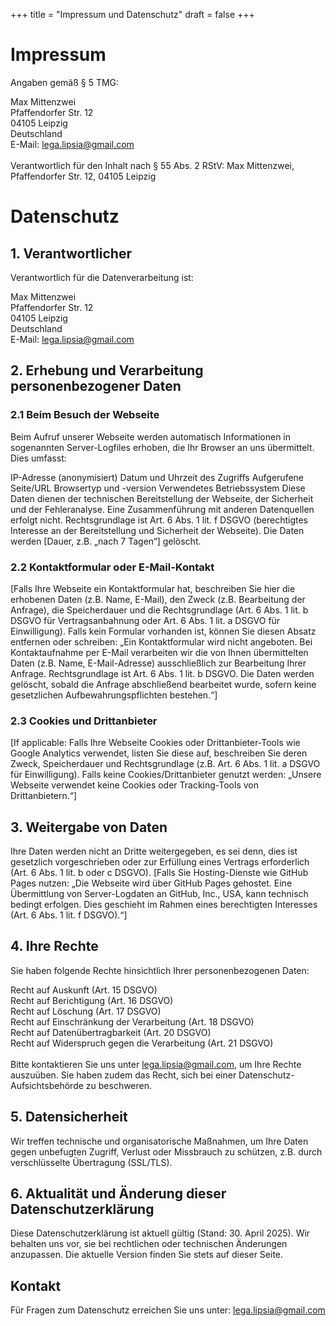 +++
title = "Impressum und Datenschutz"
draft = false
+++

# Impressum

Angaben gemäß § 5 TMG:

Max Mittenzwei <br>
Pfaffendorfer Str. 12 <br>
04105 Leipzig <br>
Deutschland <br>
E-Mail: lega.lipsia@gmail.com <br> <br>
Verantwortlich für den Inhalt nach § 55 Abs. 2 RStV: Max Mittenzwei, Pfaffendorfer Str. 12, 04105 Leipzig

# Datenschutz

## 1. Verantwortlicher
Verantwortlich für die Datenverarbeitung ist:

Max Mittenzwei <br>
Pfaffendorfer Str. 12 <br>
04105 Leipzig <br>
Deutschland <br>
E-Mail: lega.lipsia@gmail.com

## 2. Erhebung und Verarbeitung personenbezogener Daten
### 2.1 Beim Besuch der Webseite

Beim Aufruf unserer Webseite werden automatisch Informationen in sogenannten Server-Logfiles erhoben, die Ihr Browser an uns übermittelt. Dies umfasst:

IP-Adresse (anonymisiert)
Datum und Uhrzeit des Zugriffs
Aufgerufene Seite/URL
Browsertyp und -version
Verwendetes Betriebssystem
Diese Daten dienen der technischen Bereitstellung der Webseite, der Sicherheit und der Fehleranalyse. Eine Zusammenführung mit anderen Datenquellen erfolgt nicht. Rechtsgrundlage ist Art. 6 Abs. 1 lit. f DSGVO (berechtigtes Interesse an der Bereitstellung und Sicherheit der Webseite). Die Daten werden [Dauer, z.B. „nach 7 Tagen“] gelöscht.

### 2.2 Kontaktformular oder E-Mail-Kontakt

[Falls Ihre Webseite ein Kontaktformular hat, beschreiben Sie hier die erhobenen Daten (z.B. Name, E-Mail), den Zweck (z.B. Bearbeitung der Anfrage), die Speicherdauer und die Rechtsgrundlage (Art. 6 Abs. 1 lit. b DSGVO für Vertragsanbahnung oder Art. 6 Abs. 1 lit. a DSGVO für Einwilligung). Falls kein Formular vorhanden ist, können Sie diesen Absatz entfernen oder schreiben: „Ein Kontaktformular wird nicht angeboten. Bei Kontaktaufnahme per E-Mail verarbeiten wir die von Ihnen übermittelten Daten (z.B. Name, E-Mail-Adresse) ausschließlich zur Bearbeitung Ihrer Anfrage. Rechtsgrundlage ist Art. 6 Abs. 1 lit. b DSGVO. Die Daten werden gelöscht, sobald die Anfrage abschließend bearbeitet wurde, sofern keine gesetzlichen Aufbewahrungspflichten bestehen.“]

### 2.3 Cookies und Drittanbieter

[If applicable: Falls Ihre Webseite Cookies oder Drittanbieter-Tools wie Google Analytics verwendet, listen Sie diese auf, beschreiben Sie deren Zweck, Speicherdauer und Rechtsgrundlage (z.B. Art. 6 Abs. 1 lit. a DSGVO für Einwilligung). Falls keine Cookies/Drittanbieter genutzt werden: „Unsere Webseite verwendet keine Cookies oder Tracking-Tools von Drittanbietern.“]

## 3. Weitergabe von Daten
Ihre Daten werden nicht an Dritte weitergegeben, es sei denn, dies ist gesetzlich vorgeschrieben oder zur Erfüllung eines Vertrags erforderlich (Art. 6 Abs. 1 lit. b oder c DSGVO). [Falls Sie Hosting-Dienste wie GitHub Pages nutzen: „Die Webseite wird über GitHub Pages gehostet. Eine Übermittlung von Server-Logdaten an GitHub, Inc., USA, kann technisch bedingt erfolgen. Dies geschieht im Rahmen eines berechtigten Interesses (Art. 6 Abs. 1 lit. f DSGVO).“]

## 4. Ihre Rechte
Sie haben folgende Rechte hinsichtlich Ihrer personenbezogenen Daten:

Recht auf Auskunft (Art. 15 DSGVO) <br>
Recht auf Berichtigung (Art. 16 DSGVO) <br>
Recht auf Löschung (Art. 17 DSGVO) <br>
Recht auf Einschränkung der Verarbeitung (Art. 18 DSGVO) <br>
Recht auf Datenübertragbarkeit (Art. 20 DSGVO) <br>
Recht auf Widerspruch gegen die Verarbeitung (Art. 21 DSGVO) <br> <br>
Bitte kontaktieren Sie uns unter lega.lipsia@gmail.com, um Ihre Rechte auszuüben. Sie haben zudem das Recht, sich bei einer Datenschutz-Aufsichtsbehörde zu beschweren.

## 5. Datensicherheit
Wir treffen technische und organisatorische Maßnahmen, um Ihre Daten gegen unbefugten Zugriff, Verlust oder Missbrauch zu schützen, z.B. durch verschlüsselte Übertragung (SSL/TLS).

## 6. Aktualität und Änderung dieser Datenschutzerklärung
Diese Datenschutzerklärung ist aktuell gültig (Stand: 30. April 2025). Wir behalten uns vor, sie bei rechtlichen oder technischen Änderungen anzupassen. Die aktuelle Version finden Sie stets auf dieser Seite.

## Kontakt

Für Fragen zum Datenschutz erreichen Sie uns unter: lega.lipsia@gmail.com
